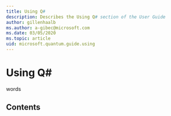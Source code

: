 ```yaml
---
title: Using Q#
description: Describes the Using Q# section of the User Guide
author: gillenhaalb
ms.author: a-gibec@microsoft.com
ms.date: 03/05/2020
ms.topic: article
uid: microsoft.quantum.guide.using
---
```


# Using Q#


words


## Contents

